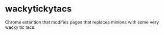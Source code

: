 # wackytickytacs
Chrome extention that modifies pages that replaces minions with some very wacky tic tacs.
